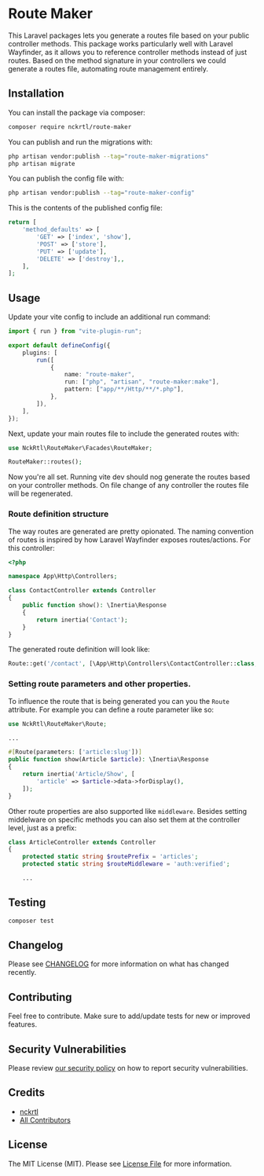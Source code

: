 # Route Maker

This Laravel packages lets you generate a routes file based on your public controller methods. This package works particularly well with Laravel Wayfinder, as it allows you to reference controller methods instead of just routes. Based on the method signature in your controllers we could generate a routes file, automating route management entirely.

## Installation

You can install the package via composer:

```bash
composer require nckrtl/route-maker
```

You can publish and run the migrations with:

```bash
php artisan vendor:publish --tag="route-maker-migrations"
php artisan migrate
```

You can publish the config file with:

```bash
php artisan vendor:publish --tag="route-maker-config"
```

This is the contents of the published config file:

```php
return [
    'method_defaults' => [
        'GET' => ['index', 'show'],
        'POST' => ['store'],
        'PUT' => ['update'],
        'DELETE' => ['destroy'],,
    ],
];
```

## Usage

Update your vite config to include an additional run command:

```ts
import { run } from "vite-plugin-run";

export default defineConfig({
    plugins: [
        run([
            {
                name: "route-maker",
                run: ["php", "artisan", "route-maker:make"],
                pattern: ["app/**/Http/**/*.php"],
            },
        ]),
    ],
});
```

Next, update your main routes file to include the generated routes with:

```php
use NckRtl\RouteMaker\Facades\RouteMaker;

RouteMaker::routes();
```

Now you're all set. Running vite dev should nog generate the routes based on your controller methods. On file change of any controller the routes file will be regenerated.

### Route definition structure

The way routes are generated are pretty opionated. The naming convention of routes is inspired by how Laravel Wayfinder exposes routes/actions. For this controller:

```php
<?php

namespace App\Http\Controllers;

class ContactController extends Controller
{
    public function show(): \Inertia\Response
    {
        return inertia('Contact');
    }
}
```

The generated route definition will look like:

```php
Route::get('/contact', [\App\Http\Controllers\ContactController::class, 'show'])->name('Controllers.ContactController.show');
```

### Setting route parameters and other properties.

To influence the route that is being generated you can you the `Route` attribute. For example you can define a route parameter like so:

```php
use NckRtl\RouteMaker\Route;

...

#[Route(parameters: ['article:slug'])]
public function show(Article $article): \Inertia\Response
{
    return inertia('Article/Show', [
        'article' => $article->data->forDisplay(),
    ]);
}
```

Other route properties are also supported like `middleware`. Besides setting middelware on specific methods you can also set them at the controller level, just as a prefix:

```php
class ArticleController extends Controller
{
    protected static string $routePrefix = 'articles';
    protected static string $routeMiddleware = 'auth:verified';

    ...
```

## Testing

```bash
composer test
```

## Changelog

Please see [CHANGELOG](CHANGELOG.md) for more information on what has changed recently.

## Contributing

Feel free to contribute. Make sure to add/update tests for new or improved features.

## Security Vulnerabilities

Please review [our security policy](../../security/policy) on how to report security vulnerabilities.

## Credits

-   [nckrtl](https://github.com/nckrtl)
-   [All Contributors](../../contributors)

## License

The MIT License (MIT). Please see [License File](LICENSE.md) for more information.
